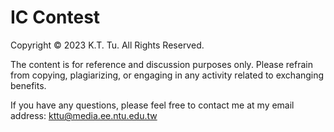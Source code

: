 # IC Contest
Copyright © 2023 K.T. Tu. All Rights Reserved.  
  
The content is for reference and discussion purposes only. Please refrain from copying, plagiarizing, or engaging in any activity related to exchanging benefits.   
  
If you have any questions, please feel free to contact me at my email address: kttu@media.ee.ntu.edu.tw
